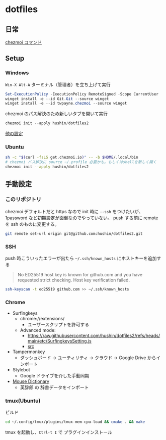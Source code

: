 # dotfiles

## 日常

[chezmoi コマンド](./docs/chezmoi-commands.md)

## Setup

### Windows

`Win-X Alt-A` ターミナル（管理者）を立ち上げて実行

```powershell
Set-ExecutionPolicy -ExecutionPolicy RemoteSigned -Scope CurrentUser
winget install -e --id Git.Git --source winget
winget install -e --id twpayne.chezmoi --source winget
```

chezmoi のパス解決のため新しいタブを開いて実行

```powershell
chezmoi init --apply hushin/dotfiles2
```

[他の設定](./docs/windows.md)

### Ubuntu

```sh
sh -c "$(curl -fsLS get.chezmoi.io)" -- -b $HOME/.local/bin
# chezmoi パス解決に source ~/.profile 必要かも。もしくはshellを新しく開く
chezmoi init --apply hushin/dotfiles2
```

## 手動設定

### このリポジトリ

chezmoi デフォルトだと https なので init 時に `--ssh` をつけたいが、1password など初期設定が面倒なのでやっていない。
push する前に remote を ssh のものに変更する。

```sh
git remote set-url origin git@github.com:hushin/dotfiles2.git
```

### SSH

push 時こういったエラーが出たら `~/.ssh/known_hosts` にホストキーを追加する

> No ED25519 host key is known for github.com and you have requested strict checking.
> Host key verification failed.

```sh
ssh-keyscan -t ed25519 github.com >> ~/.ssh/known_hosts
```

### Chrome

- Surfingkeys
  - chrome://extensions/
    - ユーザースクリプトを許可する
  - Advanced mode:
    - https://raw.githubusercontent.com/hushin/dotfiles2/refs/heads/main/etc/SurfingkeysSetting.js
    - [src](./etc/SurfingkeysSetting.js)
- Tampermonkey
  - ダッシュボード → ユーティリティ → クラウド → Google Drive からインポート
- Stylebot
  - Google ドライブを介した手動同期
- [Mouse Dictionary](https://qiita.com/wtetsu/items/c43232c6c44918e977c9)
  - 英辞郎 の 辞書データをインポート

### tmux(Ubuntu)

ビルド

```sh
cd ~/.config/tmux/plugins/tmux-mem-cpu-load && cmake . && make
```

tmux を起動し、`Ctrl-t I` で プラグインインストール
